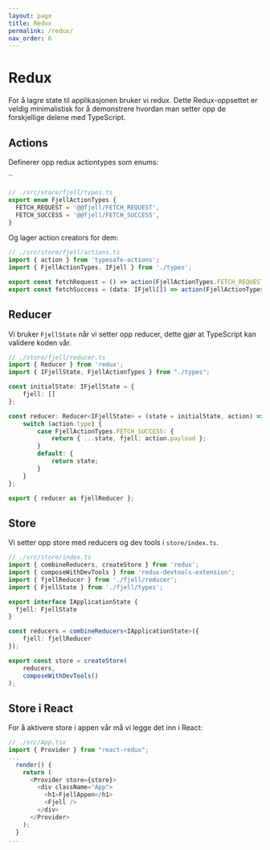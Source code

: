 ```yaml
---
layout: page
title: Redux
permalink: /redux/
nav_order: 6
---
```


# Redux

For å lagre state til applikasjonen bruker vi redux.
Dette Redux-oppsettet er veldig minimalistisk for å demonstrere hvordan man setter opp
de forskjellige delene med TypeScript.

## Actions

Definerer opp redux actiontypes som enums:

``

```typescript
// ./src/store/fjell/types.ts
export enum FjellActionTypes {
  FETCH_REQUEST = '@@fjell/FETCH_REQUEST',
  FETCH_SUCCESS = '@@fjell/FETCH_SUCCESS',
}
```

Og lager action creators for dem:

```typescript
// ./src/store/fjell/actions.ts
import { action } from 'typesafe-actions';
import { FjellActionTypes, IFjell } from './types';

export const fetchRequest = () => action(FjellActionTypes.FETCH_REQUEST);
export const fetchSuccess = (data: IFjell[]) => action(FjellActionTypes.FETCH_SUCCESS, data);
```

## Reducer

Vi bruker `FjellState` når vi setter opp reducer, dette gjør at
TypeScript kan validere koden vår.

```typescript
// ./store/fjell/reducer.ts
import { Reducer } from 'redux';
import { IFjellState, FjellActionTypes } from "./types";

const initialState: IFjellState = {
    fjell: []
};

const reducer: Reducer<IFjellState> = (state = initialState, action) => {
    switch (action.type) {
        case FjellActionTypes.FETCH_SUCCESS: {
            return { ...state, fjell: action.payload };
        }
        default: {
            return state;
        }
    }
};

export { reducer as fjellReducer };

```

## Store

Vi setter opp store med reducers og dev tools i `store/index.ts`.

```typescript
// ./src/store/index.ts
import { combineReducers, createStore } from 'redux';
import { composeWithDevTools } from 'redux-devtools-extension';
import { fjellReducer } from './fjell/reducer';
import { FjellState } from './fjell/types';

export interface IApplicationState {
  fjell: FjellState
}

const reducers = combineReducers<IApplicationState>({
    fjell: fjellReducer
});

export const store = createStore(
    reducers,
    composeWithDevTools()
);
```

## Store i React

For å aktivere store i appen vår må vi legge det inn i React:

```typescript
// ./src/App.tsx
import { Provider } from "react-redux";
...
  render() {
    return (
      <Provider store={store}>
        <div className="App">
          <h1>FjellAppen</h1>
          <Fjell />
        </div>
      </Provider>
    );
  }
...
```